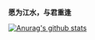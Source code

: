 **愿为江水，与君重逢**

[![Anurag's github stats](https://github-readme-stats.vercel.app/api?username=fullmoonz233&show_icons=true&theme=dracula)](https://github.com/anuraghazra/github-readme-stats)

<!-- ### Hi there 👋 -->

<!--
**fullmoonz233/fullmoonz233** is a ✨ _special_ ✨ repository because its `README.md` (this file) appears on your GitHub profile.

Here are some ideas to get you started:

- 🔭 I’m currently working on ...
- 🌱 I’m currently learning ...
- 👯 I’m looking to collaborate on ...
- 🤔 I’m looking for help with ...
- 💬 Ask me about ...
- 📫 How to reach me: ...
- 😄 Pronouns: ...
- ⚡ Fun fact: ...
-->

